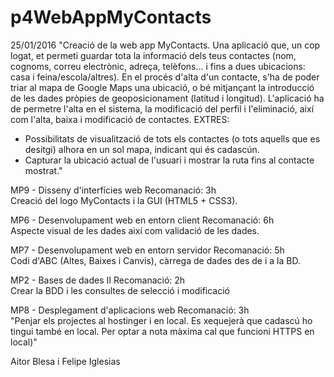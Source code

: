 # p4WebAppMyContacts

25/01/2016
"Creació de la web app MyContacts. Una aplicació que, un cop logat, et permeti guardar tota la informació dels teus contactes (nom, cognoms, correu electrònic, adreça, telèfons... i fins a dues ubicacions: casa i feina/escola/altres). En el procés d'alta d'un contacte, s'ha de poder triar al mapa de Google Maps una ubicació, o bé mitjançant la introducció de les dades pròpies de geoposicionament (latitud i longitud).
L'aplicació ha de permetre l'alta en el sistema, la modificació del perfil i l'eliminació, així com l'alta, baixa i modificació de contactes.
EXTRES:
- Possibilitats de visualització de tots els contactes (o tots aquells que es desitgi) alhora en un sol mapa, indicant qui és cadascún.
- Capturar la ubicació actual de l'usuari i mostrar la ruta fins al contacte mostrat."									
									
									
									
									
MP9 - Disseny d'interfícies web							Recomanació:	3h	
Creació del logo MyContacts i la GUI (HTML5 + CSS3).									
									
									
MP6 - Desenvolupament web en entorn client							Recomanació:	6h	
Aspecte visual de les dades així com validació de les dades.									
									
									
MP7 - Desenvolupament web en entorn servidor							Recomanació:	5h	
Codi d'ABC (Altes, Baixes i Canvis), càrrega de dades des de i a la BD.									
									
									
MP2 - Bases de dades II							Recomanació:	2h	
Crear la BDD i les consultes de selecció i modificació									
									
									
MP8 - Desplegament d'aplicacions web							Recomanació:	3h	
"Penjar els projectes al hostinger i en local. Es xequejerà que cadascú ho tingui també
en local. Per optar a nota màxima cal que funcioni HTTPS en local)"									
									

Aitor Blesa i Felipe Iglesias